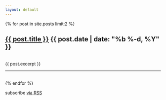 ```yaml
---
layout: default
---
```


{% for post in site.posts limit:2 %}
<h2> <a class="post-link" href="{{ post.url | prepend: site.baseurl }}">{{ post.title }}</a>
<span class="post-date">{{ post.date | date: "%b %-d, %Y" }}</span></h2>
<br />
{{ post.excerpt }}
<br />
<hr>
<br />
{% endfor %}

  <p class="rss-subscribe">subscribe <a href="{{ "/feed.xml" | prepend: site.baseurl }}">via RSS</a></p>


